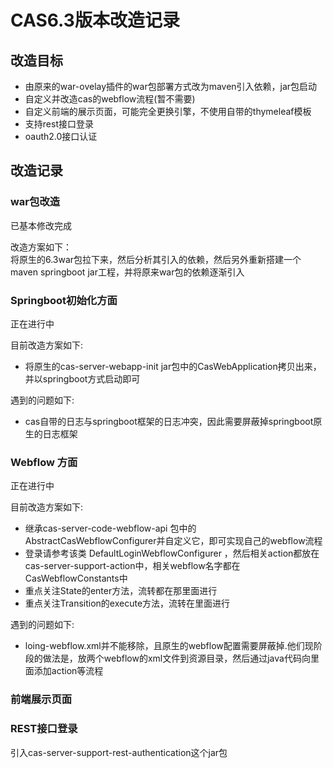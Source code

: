 # CAS6.3版本改造记录

## 改造目标
- 由原来的war-ovelay插件的war包部署方式改为maven引入依赖，jar包启动
- 自定义并改造cas的webflow流程(暂不需要)
- 自定义前端的展示页面，可能完全更换引擎，不使用自带的thymeleaf模板
- 支持rest接口登录
- oauth2.0接口认证

## 改造记录
### war包改造
已基本修改完成  

改造方案如下：  
将原生的6.3war包拉下来，然后分析其引入的依赖，然后另外重新搭建一个maven springboot jar工程，并将原来war包的依赖逐渐引入
### Springboot初始化方面
正在进行中

目前改造方案如下:  
- 将原生的cas-server-webapp-init jar包中的CasWebApplication拷贝出来，并以springboot方式启动即可

遇到的问题如下:
- cas自带的日志与springboot框架的日志冲突，因此需要屏蔽掉springboot原生的日志框架
### Webflow 方面
正在进行中

目前改造方案如下:
- 继承cas-server-code-webflow-api 包中的AbstractCasWebflowConfigurer并自定义它，即可实现自己的webflow流程
- 登录请参考该类 DefaultLoginWebflowConfigurer  ，然后相关action都放在cas-server-support-action中，相关webflow名字都在CasWebflowConstants中
- 重点关注State的enter方法，流转都在那里面进行
- 重点关注Transition的execute方法，流转在里面进行

遇到的问题如下:
- loing-webflow.xml并不能移除，且原生的webflow配置需要屏蔽掉.他们现阶段的做法是，放两个webflow的xml文件到资源目录，然后通过java代码向里面添加action等流程

### 前端展示页面

### REST接口登录
引入cas-server-support-rest-authentication这个jar包

